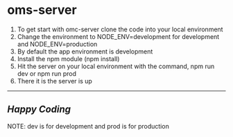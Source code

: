 # oms-server
1) To get start with omc-server clone the code into your local environment
2) Change the environment to NODE_ENV=development for development and       NODE_ENV=production
3) By default the app environment is development
4) Install the npm module (npm install)
5) Hit the server on your local environment with the command, npm run dev or npm run prod
6) There it is the server is up

----------------------------------------------------------------------------------
***Happy Coding***
----------------------------------------------------------------------------------
NOTE: dev is for development and prod is for production
